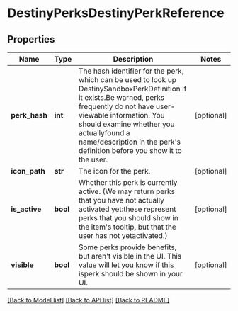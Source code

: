 # DestinyPerksDestinyPerkReference

## Properties
Name | Type | Description | Notes
------------ | ------------- | ------------- | -------------
**perk_hash** | **int** | The hash identifier for the perk, which can be used to look up DestinySandboxPerkDefinition if it exists.Be warned, perks frequently do not have user-viewable information.  You should examine whether you actuallyfound a name/description in the perk&#39;s definition before you show it to the user. | [optional] 
**icon_path** | **str** | The icon for the perk. | [optional] 
**is_active** | **bool** | Whether this perk is currently active.  (We may return perks that you have not actually activated yet:these represent perks that you should show in the item&#39;s tooltip, but that the user has not yetactivated.) | [optional] 
**visible** | **bool** | Some perks provide benefits, but aren&#39;t visible in the UI.  This value will let you know if this isperk should be shown in your UI. | [optional] 

[[Back to Model list]](../README.md#documentation-for-models) [[Back to API list]](../README.md#documentation-for-api-endpoints) [[Back to README]](../README.md)


